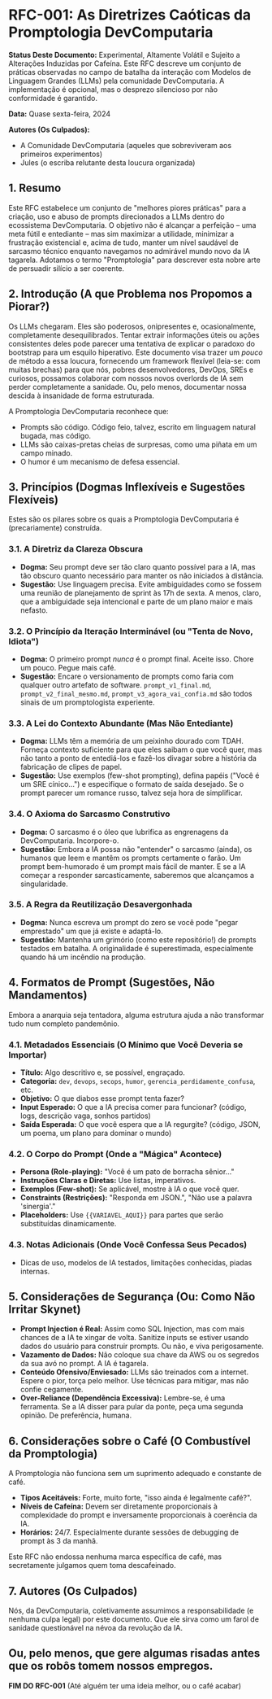 # RFC-001: As Diretrizes Caóticas da Promptologia DevComputaria

**Status Deste Documento:** Experimental, Altamente Volátil e Sujeito a Alterações Induzidas por Cafeína. Este RFC descreve um conjunto de práticas observadas no campo de batalha da interação com Modelos de Linguagem Grandes (LLMs) pela comunidade DevComputaria. A implementação é opcional, mas o desprezo silencioso por não conformidade é garantido.

**Data:** Quase sexta-feira, 2024

**Autores (Os Culpados):**
*   A Comunidade DevComputaria (aqueles que sobreviveram aos primeiros experimentos)
*   Jules (o escriba relutante desta loucura organizada)

## 1. Resumo

Este RFC estabelece um conjunto de "melhores piores práticas" para a criação, uso e abuso de prompts direcionados a LLMs dentro do ecossistema DevComputaria. O objetivo não é alcançar a perfeição – uma meta fútil e entediante – mas sim maximizar a utilidade, minimizar a frustração existencial e, acima de tudo, manter um nível saudável de sarcasmo técnico enquanto navegamos no admirável mundo novo da IA tagarela. Adotamos o termo "Promptologia" para descrever esta nobre arte de persuadir silício a ser coerente.

## 2. Introdução (A que Problema nos Propomos a Piorar?)

Os LLMs chegaram. Eles são poderosos, onipresentes e, ocasionalmente, completamente desequilibrados. Tentar extrair informações úteis ou ações consistentes deles pode parecer uma tentativa de explicar o paradoxo do bootstrap para um esquilo hiperativo. Este documento visa trazer um *pouco* de método a essa loucura, fornecendo um framework flexível (leia-se: com muitas brechas) para que nós, pobres desenvolvedores, DevOps, SREs e curiosos, possamos colaborar com nossos novos overlords de IA sem perder completamente a sanidade. Ou, pelo menos, documentar nossa descida à insanidade de forma estruturada.

A Promptologia DevComputaria reconhece que:
*   Prompts são código. Código feio, talvez, escrito em linguagem natural bugada, mas código.
*   LLMs são caixas-pretas cheias de surpresas, como uma piñata em um campo minado.
*   O humor é um mecanismo de defesa essencial.

## 3. Princípios (Dogmas Inflexíveis e Sugestões Flexíveis)

Estes são os pilares sobre os quais a Promptologia DevComputaria é (precariamente) construída.

### 3.1. A Diretriz da Clareza Obscura
*   **Dogma:** Seu prompt deve ser tão claro quanto possível para a IA, mas tão obscuro quanto necessário para manter os não iniciados à distância.
*   **Sugestão:** Use linguagem precisa. Evite ambiguidades como se fossem uma reunião de planejamento de sprint às 17h de sexta. A menos, claro, que a ambiguidade seja intencional e parte de um plano maior e mais nefasto.

### 3.2. O Princípio da Iteração Interminável (ou "Tenta de Novo, Idiota")
*   **Dogma:** O primeiro prompt *nunca* é o prompt final. Aceite isso. Chore um pouco. Pegue mais café.
*   **Sugestão:** Encare o versionamento de prompts como faria com qualquer outro artefato de software. `prompt_v1_final.md`, `prompt_v2_final_mesmo.md`, `prompt_v3_agora_vai_confia.md` são todos sinais de um promptologista experiente.

### 3.3. A Lei do Contexto Abundante (Mas Não Entediante)
*   **Dogma:** LLMs têm a memória de um peixinho dourado com TDAH. Forneça contexto suficiente para que eles saibam o que você quer, mas não tanto a ponto de entediá-los e fazê-los divagar sobre a história da fabricação de clipes de papel.
*   **Sugestão:** Use exemplos (few-shot prompting), defina papéis ("Você é um SRE cínico...") e especifique o formato de saída desejado. Se o prompt parecer um romance russo, talvez seja hora de simplificar.

### 3.4. O Axioma do Sarcasmo Construtivo
*   **Dogma:** O sarcasmo é o óleo que lubrifica as engrenagens da DevComputaria. Incorpore-o.
*   **Sugestão:** Embora a IA possa não "entender" o sarcasmo (ainda), os humanos que leem e mantêm os prompts certamente o farão. Um prompt bem-humorado é um prompt mais fácil de manter. E se a IA começar a responder sarcasticamente, saberemos que alcançamos a singularidade.

### 3.5. A Regra da Reutilização Desavergonhada
*   **Dogma:** Nunca escreva um prompt do zero se você pode "pegar emprestado" um que já existe e adaptá-lo.
*   **Sugestão:** Mantenha um grimório (como este repositório!) de prompts testados em batalha. A originalidade é superestimada, especialmente quando há um incêndio na produção.

## 4. Formatos de Prompt (Sugestões, Não Mandamentos)

Embora a anarquia seja tentadora, alguma estrutura ajuda a não transformar tudo num completo pandemônio.

### 4.1. Metadados Essenciais (O Mínimo que Você Deveria se Importar)
*   **Título:** Algo descritivo e, se possível, engraçado.
*   **Categoria:** `dev`, `devops`, `secops`, `humor`, `gerencia_perdidamente_confusa`, etc.
*   **Objetivo:** O que diabos esse prompt tenta fazer?
*   **Input Esperado:** O que a IA precisa comer para funcionar? (código, logs, descrição vaga, sonhos partidos)
*   **Saída Esperada:** O que você espera que a IA regurgite? (código, JSON, um poema, um plano para dominar o mundo)

### 4.2. O Corpo do Prompt (Onde a "Mágica" Acontece)
*   **Persona (Role-playing):** "Você é um pato de borracha sênior..."
*   **Instruções Claras e Diretas:** Use listas, imperativos.
*   **Exemplos (Few-shot):** Se aplicável, mostre à IA o que você quer.
*   **Constraints (Restrições):** "Responda em JSON.", "Não use a palavra 'sinergia'."
*   **Placeholders:** Use `{{VARIAVEL_AQUI}}` para partes que serão substituídas dinamicamente.

### 4.3. Notas Adicionais (Onde Você Confessa Seus Pecados)
*   Dicas de uso, modelos de IA testados, limitações conhecidas, piadas internas.

## 5. Considerações de Segurança (Ou: Como Não Irritar Skynet)

*   **Prompt Injection é Real:** Assim como SQL Injection, mas com mais chances de a IA te xingar de volta. Sanitize inputs se estiver usando dados do usuário para construir prompts. Ou não, e viva perigosamente.
*   **Vazamento de Dados:** Não coloque sua chave da AWS ou os segredos da sua avó no prompt. A IA é tagarela.
*   **Conteúdo Ofensivo/Enviesado:** LLMs são treinados com a internet. Espere o pior, torça pelo melhor. Use técnicas para mitigar, mas não confie cegamente.
*   **Over-Reliance (Dependência Excessiva):** Lembre-se, é uma ferramenta. Se a IA disser para pular da ponte, peça uma segunda opinião. De preferência, humana.

## 6. Considerações sobre o Café (O Combustível da Promptologia)

A Promptologia não funciona sem um suprimento adequado e constante de café.

*   **Tipos Aceitáveis:** Forte, muito forte, "isso ainda é legalmente café?".
*   **Níveis de Cafeína:** Devem ser diretamente proporcionais à complexidade do prompt e inversamente proporcionais à coerência da IA.
*   **Horários:** 24/7. Especialmente durante sessões de debugging de prompt às 3 da manhã.

Este RFC não endossa nenhuma marca específica de café, mas secretamente julgamos quem toma descafeinado.

## 7. Autores (Os Culpados)

Nós, da DevComputaria, coletivamente assumimos a responsabilidade (e nenhuma culpa legal) por este documento. Que ele sirva como um farol de sanidade questionável na névoa da revolução da IA.

Ou, pelo menos, que gere algumas risadas antes que os robôs tomem nossos empregos.
---
**FIM DO RFC-001**
(Até alguém ter uma ideia melhor, ou o café acabar)
